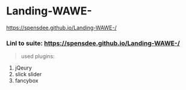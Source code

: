 # Landing-WAWE-
https://spensdee.github.io/Landing-WAWE-/


### Linl to suite: https://spensdee.github.io/Landing-WAWE-/ ###

>used plugins:
1. jQeury
2. slick slider
3. fancybox
